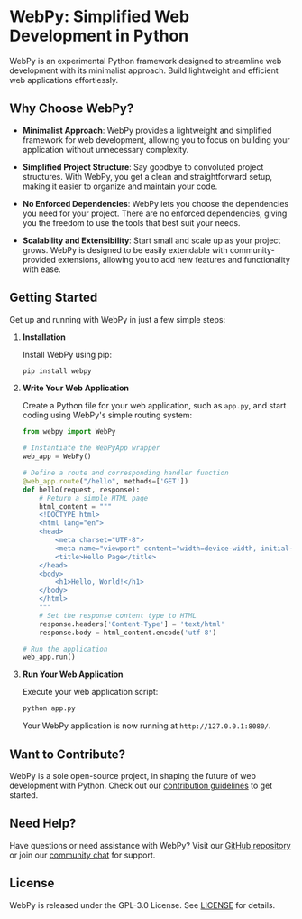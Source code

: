 # WebPy: Simplified Web Development in Python

WebPy is an experimental Python framework designed to streamline web development with its minimalist approach. Build lightweight and efficient web applications effortlessly.

## Why Choose WebPy?

- **Minimalist Approach**: WebPy provides a lightweight and simplified framework for web development, allowing you to focus on building your application without unnecessary complexity.

- **Simplified Project Structure**: Say goodbye to convoluted project structures. With WebPy, you get a clean and straightforward setup, making it easier to organize and maintain your code.

- **No Enforced Dependencies**: WebPy lets you choose the dependencies you need for your project. There are no enforced dependencies, giving you the freedom to use the tools that best suit your needs.

- **Scalability and Extensibility**: Start small and scale up as your project grows. WebPy is designed to be easily extendable with community-provided extensions, allowing you to add new features and functionality with ease.

## Getting Started

Get up and running with WebPy in just a few simple steps:

1. **Installation**

    Install WebPy using pip:

    ```bash
    pip install webpy
    ```

2. **Write Your Web Application**

    Create a Python file for your web application, such as `app.py`, and start coding using WebPy's simple routing system:

    ```python
    from webpy import WebPy

    # Instantiate the WebPyApp wrapper
    web_app = WebPy()

    # Define a route and corresponding handler function
    @web_app.route("/hello", methods=['GET'])
    def hello(request, response):
        # Return a simple HTML page
        html_content = """
        <!DOCTYPE html>
        <html lang="en">
        <head>
            <meta charset="UTF-8">
            <meta name="viewport" content="width=device-width, initial-scale=1.0">
            <title>Hello Page</title>
        </head>
        <body>
            <h1>Hello, World!</h1>
        </body>
        </html>
        """
        # Set the response content type to HTML
        response.headers['Content-Type'] = 'text/html'
        response.body = html_content.encode('utf-8')

    # Run the application
    web_app.run()
    ```

3. **Run Your Web Application**

    Execute your web application script:

    ```bash
    python app.py
    ```

    Your WebPy application is now running at `http://127.0.0.1:8080/`.

## Want to Contribute?

WebPy is a sole open-source project, in shaping the future of web development with Python. Check out our [contribution guidelines](CONTRIBUTING.md) to get started.

## Need Help?

Have questions or need assistance with WebPy? Visit our [GitHub repository](https://github.com/webpy/webpy) or join our [community chat](https://discord.gg/webpy) for support.

## License

WebPy is released under the GPL-3.0 License. See [LICENSE](LICENSE) for details.
